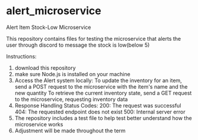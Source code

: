 # alert_microservice

Alert Item Stock-Low Microservice

This repository contains files for testing the microservice that alerts the user through discord to message the stock is low(below 5)

Instructions:
1. download this repository
2. make sure Node.js is installed on your machine
3. Access the Alert system locally:
  To update the inventory for an item, send a POST request to the microservice with the item's name and the new quantity
  To retrieve the current inventory state, send a GET request to the microservice, requesting inventory data
5. Response Handling
   Status Codes:
     200: The request was successful
     404: The requested endpoint does not exist
     500: Internal server error
7. The repository includes a test file to help test better understand how the microservice works
8. Adjustment will be made throughout the term
   

